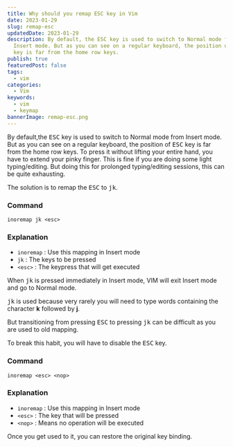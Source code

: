 ```yaml
---
title: Why should you remap ESC key in Vim
date: 2023-01-29
slug: remap-esc
updatedDate: 2023-01-29
description: By default, the ESC key is used to switch to Normal mode from
  Insert mode. But as you can see on a regular keyboard, the position of the ESC
  key is far from the home row keys.
publish: true
featuredPost: false
tags:
  - vim
categories: 
  - Vim
keywords:
  - vim
  - keymap
bannerImage: remap-esc.png
---
```


By default,the <kbd>ESC</kbd> key is used to switch to Normal mode from Insert mode.
But as you can see on a regular keyboard, the position of <kbd>ESC</kbd> key is far from the home row keys. To press it without lifting your entire hand, you have to extend your pinky finger. This is fine if you are doing some light typing/editing.
But doing this for prolonged typing/editing sessions, this can be quite exhausting.

The solution is to remap the <kbd>ESC</kbd> to <kbd>j</kbd><kbd>k</kbd>.

### Command

```vim
inoremap jk <esc>
```

### Explanation

- `inoremap` : Use this mapping in Insert mode
- `jk` : The keys to be pressed
- `<esc>` : The keypress that will get executed

When <kbd>j</kbd><kbd>k</kbd> is pressed immediately in Insert mode, VIM will exit Insert mode and go to Normal mode.

<kbd>j</kbd><kbd>k</kbd> is used because very rarely you will need to type words containing the character <strong> k</strong> followed by <strong>j</strong>.

But transitioning from pressing <kbd>ESC</kbd> to pressing <kbd>j</kbd><kbd>k</kbd> can be difficult as you are used to old mapping.

To break this habit, you will have to disable the <kbd>ESC</kbd> key.

### Command

```vim
inoremap <esc> <nop>
```

### Explanation

- `inoremap` : Use this mapping in Insert mode
- `<esc>` : The key that will be pressed
- `<nop>` : Means no operation will be executed

Once you get used to it, you can restore the original key binding.
